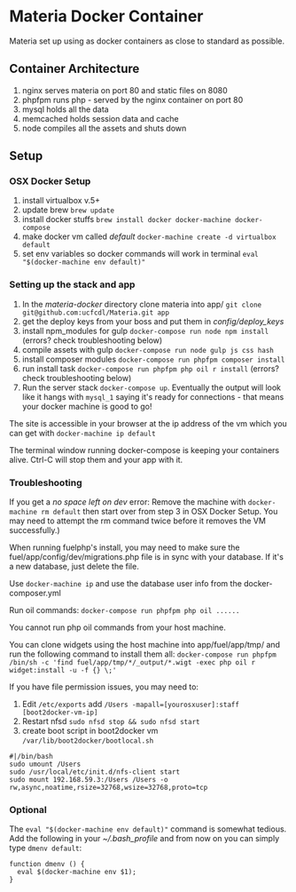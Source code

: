 # Materia Docker Container

Materia set up using as docker containers as close to standard as possible.

## Container Architecture

 1. nginx serves materia on port 80 and static files on 8080
 3. phpfpm runs php - served by the nginx container on port 80
 4. mysql holds all the data
 5. memcached holds session data and cache
 6. node compiles all the assets and shuts down

## Setup

###  OSX Docker Setup
1. install virtualbox v.5+
2. update brew `brew update`
3. install docker stuffs `brew install docker docker-machine docker-compose`
4. make docker vm called *default* `docker-machine create -d virtualbox default`
5. set env variables so docker commands will work in terminal `eval "$(docker-machine env default)"`

### Setting up the stack and app

1. In the *materia-docker* directory clone materia into app/ `git clone git@github.com:ucfcdl/Materia.git app`
2. get the deploy keys from your boss and put them in *config/deploy_keys*
3. install npm_modules for gulp `docker-compose run node npm install` (errors? check troubleshooting below)
4. compile assets with gulp `docker-compose run node gulp js css hash`
5. install composer modules `docker-compose run phpfpm composer install`
6. run install task `docker-compose run phpfpm php oil r install` (errors? check troubleshooting below)
7. Run the server stack `docker-compose up`. Eventually the output will look like it hangs with `mysql_1` saying it's ready for connections - that means your docker machine is good to go!

The site is accessible in your browser at the ip address of the vm which you can get with `docker-machine ip default`

The terminal window running docker-compose is keeping your containers alive.  Ctrl-C will stop them and your app with it.

### Troubleshooting

If you get a *no space left on dev* error: Remove the machine with `docker-machine rm default` then start over from step 3 in OSX Docker Setup. You may need to attempt the rm command twice before it removes the VM successfully.)

When running fuelphp's install, you may need to make sure the fuel/app/config/dev/migrations.php file is in sync with your database.  If it's a new database, just delete the file.

Use `docker-machine ip` and use the database user info from the docker-composer.yml

Run oil commands: `docker-compose run phpfpm php oil ......`

You cannot run php oil commands from your host machine.

You can clone widgets using the host machine into app/fuel/app/tmp/ and run the following command to install them all: `docker-compose run phpfpm  /bin/sh -c 'find fuel/app/tmp/*/_output/*.wigt -exec php oil r widget:install -u -f {} \;'`


If you have file permission issues, you may need to:

1. Edit `/etc/exports` add `/Users -mapall=[yourosxuser]:staff [boot2docker-vm-ip]`
2. Restart nfsd `sudo nfsd stop && sudo nfsd start`
3. create boot script in boot2docker vm `/var/lib/boot2docker/bootlocal.sh`
```
#|/bin/bash
sudo umount /Users
sudo /usr/local/etc/init.d/nfs-client start
sudo mount 192.168.59.3:/Users /Users -o rw,async,noatime,rsize=32768,wsize=32768,proto=tcp
```

### Optional

The `eval "$(docker-machine env default)"` command is somewhat tedious. Add the following in your *~/.bash_profile* and from now on you can simply type `dmenv default`:

```
function dmenv () {
  eval $(docker-machine env $1);
}
```